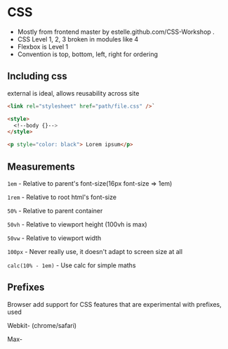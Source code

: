 # CSS
- Mostly from frontend master by estelle.github.com/CSS-Workshop .
- CSS Level 1, 2, 3 broken in modules like 4
- Flexbox is Level 1
- Convention is top, bottom, left, right for ordering

## Including css
external is ideal, allows reusability across site
```html
<link rel="stylesheet" href="path/file.css" />`

<style>
  <!--body {}-->
</style>

<p style="color: black"> Lorem ipsum</p>
```

## Measurements

`1em` - Relative to parent's font-size(16px font-size => 1em) 

`1rem` - Relative to root html's font-size

`50%` - Relative to parent container

`50vh` - Relative to viewport height (100vh is max)

`50vw` - Relative to viewport width

`100px`  - Never really use, it doesn't adapt to screen size at all

`calc(10% - 1em)` - Use calc for simple maths

## Prefixes

Browser add support for CSS features that are experimental with prefixes, used 

Webkit- (chrome/safari)

Max-
